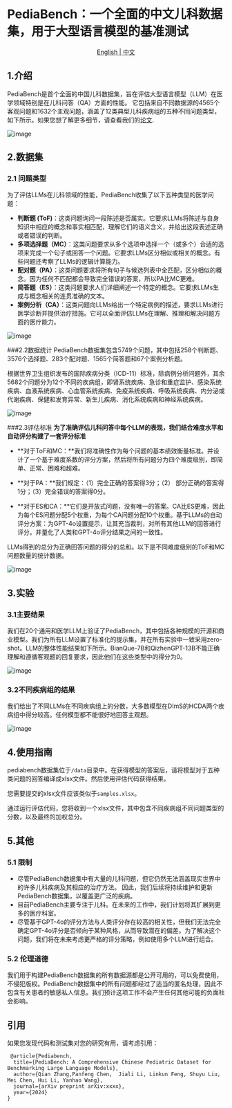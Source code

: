 
# PediaBench：一个全面的中文儿科数据集，用于大型语言模型的基准测试

<p align="center">
<a href="https://github.com/SJTU-LIT/ceval/blob/main/README.md">English | <a href="https://github.com/SJTU-LIT/ceval/blob/main/README_ZH.md">中文</a>
</p>

## 1.介绍

PediaBench是首个全面的中国儿科数据集，旨在评估大型语言模型（LLM）在医学领域特别是在儿科问答（QA）方面的性能。
它包括来自不同数据源的4565个客观问题和1632个主观问题，涵盖了12类典型儿科疾病组的五种不同问题类型，如下所示。如果您想了解更多细节，请查看我们的[论文](https://arxiv.org/abs/xxxx).

![image](https://github.com/ACMISLab/PediaBench/blob/main/overview.png)


## 2.数据集 
### 2.1 问题类型
为了评估LLMs在儿科领域的性能，PediaBench收集了以下五种类型的医学问题：

- **判断题 (ToF)**：这类问题询问一段陈述是否属实。它要求LLMs将陈述与自身知识中相应的概念和事实相匹配，理解它们的语义含义，并给出这段表述正确或者错误的判断。
- **多项选择题（MC）**：这类问题要求从多个选项中选择一个（或多个）合适的选项来完成一个句子或回答一个问题。它要求LLMs区分相似或相关的概念。有些问题还考察了LLMs的逻辑计算能力。
- **配对题（PA）**：这类问题要求将所有句子与候选列表中全匹配，区分相似的概念。因为任何不匹配都会导致完全错误的答案，所以PA比MC更难。
- **简答题（ES）**：这类问题要求人们详细阐述一个特定的概念。它要求LLMs生成与概念相关的连贯准确的文本。
- **案例分析（CA）**：这类问题向LLMs给出一个特定病例的描述，要求LLMs进行医学诊断并提供治疗措施。它可以全面评估LLMs在理解、推理和解决问题方面的医疗能力。


![image](https://github.com/ACMISLab/PediaBench/blob/main/question-types.png)



###2.2数据统计
PediaBench数据集包含5749个问题，其中包括258个判断题、3576个选择题、283个配对题、1565个简答题和67个案例分析题。

根据世界卫生组织发布的国际疾病分类（ICD-11）标准，除病例分析问题外，其余5682个问题分为12个不同的疾病组，即肾系统疾病、急诊和重症监护、感染系统疾病、血液系统疾病、心血管系统疾病、免疫系统疾病、呼吸系统疾病、内分泌或代谢疾病、保健和发育异常、新生儿疾病、消化系统疾病和神经系统疾病。


![image](https://github.com/ACMISLab/PediaBench/blob/main/data-example.png)


###2.3评估标准
**为了准确评估儿科问答中每个LLM的表现，我们结合难度水平和自动评分构建了一套评分标准**

- **对于ToF和MC：**我们将准确性作为每个问题的基本绩效衡量标准。并设计了一个基于难度系数的评分方案，然后将所有问题分为四个难度级别，即简单、正常、困难和超难。

- **对于PA：**我们规定：（1）完全正确的答案得3分；（2） 部分正确的答案得1分；（3）完全错误的答案得0分。

- **对于ES和CA：**它们是开放式问题，没有唯一的答案。CA比ES更难，因此为每个ES问题分配5个权重，为每个CA问题分配10个权重。基于LLMs的自动评分方案：为GPT-4o设置提示，让其充当裁判，对所有其他LLM的回答进行评分。并量化了人类和GPT-4o评分结果之间的一致性。


LLMs得到的总分为正确回答问题的得分的总和。以下是不同难度级别的ToF和MC问题数量的统计数据。

![image](https://github.com/ACMISLab/PediaBench/blob/main/difficult-level.png)


## 3.实验
### 3.1主要结果

我们在20个通用和医学LLM上验证了PediaBench，其中包括各种规模的开源和商业模型。我们为所有LLM设置了标准化的提示集，并在所有实验中一致采用zero-shot。LLM的整体性能结果如下所示。BianQue-7B和QizhenGPT-13B不能正确理解和遵循客观题的回复要求，因此他们在这些类型中的得分为0。

![image](https://github.com/ACMISLab/PediaBench/blob/main/main-results.png)

### 3.2不同疾病组的结果
我们给出了不同LLMs在不同疾病组上的分数，大多数模型在DImS的HCDA两个疾病组中得分较高。任何模型都不能很好地回答主观题。

![image](https://github.com/ACMISLab/PediaBench/blob/main/disease-group-results.png)

## 4.使用指南
pediabench数据集位于`/data`目录中。在获得模型的答案后，请将模型对于五种类问题的回答编译成xlsx文件。然后使用评估代码获得结果。

您需要提交的xlsx文件应该类似于`samples.xlsx`。

通过运行评估代码，您将收到一个xlsx文件，其中包含不同疾病组不同问题类型的分数，以及最终的加权总分。


## 5.其他
### 5.1 限制
- 尽管PediaBench数据集中有大量的儿科问题，但它仍然无法涵盖现实世界中的许多儿科疾病及其相应的治疗方法。
因此，我们后续将持续维护和更新PediaBench数据集，以覆盖更广泛的疾病。
- 目前PediaBench主要专注于儿科。在未来的工作中，我们计划将其扩展到更多的医疗科室。
- 尽管基于GPT-4o的评分方法与人类评分存在较高的相关性，但我们无法完全确定GPT-4o评分是否倾向于某种风格，从而导致潜在的偏差。为了解决这个问题，我们将在未来考虑更严格的评分策略，例如使用多个LLM进行组合。
### 5.2 伦理道德

我们用于构建PediaBench数据集的所有数据源都是公开可用的，可以免费使用，不侵犯版权。PediaBench数据集中的所有问题都经过了适当的匿名处理，因此不包含有关患者的敏感私人信息。我们预计这项工作不会产生任何其他可能的负面社会影响。




## 引用
如果您发现代码和测试集对您的研究有用，请考虑引用：

     @article{Pediabench,
      title={PediaBench: A Comprehensive Chinese Pediatric Dataset for Benchmarking Large Language Models},
      author={Qian Zhang,Panfeng Chen,  Jiali Li, Linkun Feng, Shuyu Liu, Mei Chen, Hui Li, Yanhao Wang},
      journal={arXiv preprint arXiv:xxxx},
      year={2024}
    }





